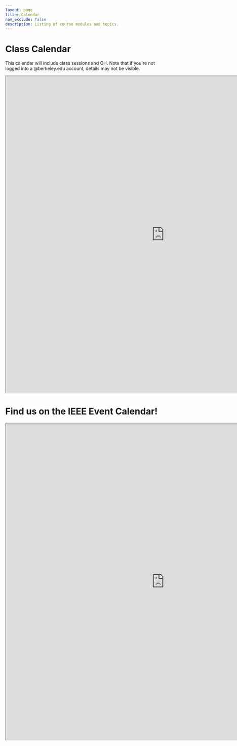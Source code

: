 ```yaml
---
layout: page
title: Calendar
nav_exclude: false
description: Listing of course modules and topics.
---
```


# Class Calendar 

<p>This calendar will include class sessions and OH. Note that if you're not logged into a @berkeley.edu account, details may not be visible.</p>

<p><iframe src="https://calendar.google.com/calendar/embed?src=c_5667391b618ea271c4025a8fc2700937cc1d32a195e1873f00f570f251ee5a4b%40group.calendar.google.com&ctz=America%2FLos_Angeles" width="1000" height="1000" style="overflow: hidden;"></iframe></p>

# Find us on the IEEE Event Calendar!

<!-- INSERT GOOGLE CALENDAR HERE -->

<p><iframe src="https://calendar.google.com/calendar/embed?src=c_s4uil7pkgt5vga4m700a5nidn4%40group.calendar.google.com&ctz=America%2FLos_Angeles" width="1000" height="1000" style="overflow: hidden;"></iframe></p>
